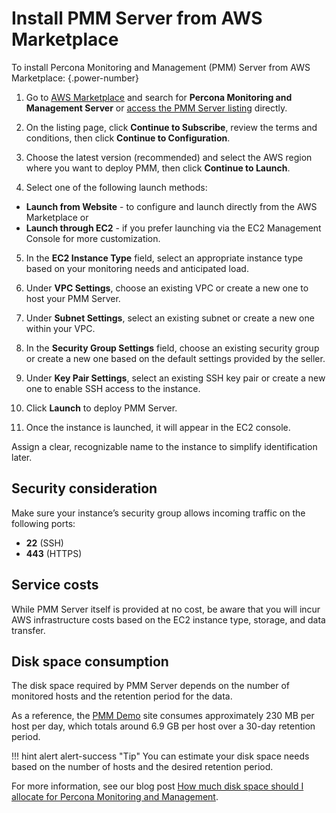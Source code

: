 # Install PMM Server from AWS Marketplace

To install Percona Monitoring and Management (PMM) Server from AWS Marketplace:
{.power-number}

1. Go to [AWS Marketplace](https://aws.amazon.com/marketplace) and search for **Percona Monitoring and Management Server** or [access the PMM Server listing](https://aws.amazon.com/marketplace/pp/prodview-uww55ejutsnom?sr=0-1&ref_=beagle&applicationId=AWSMPContessa) directly.

2. On the listing page, click **Continue to Subscribe**, review the terms and conditions, then click **Continue to Configuration**.

3. Choose the latest version (recommended) and select the AWS region where you want to deploy PMM, then click **Continue to Launch**.

4. Select one of the following launch methods: 

 -  **Launch from Website** - to configure and launch directly from the AWS Marketplace or 
 - **Launch through EC2** - if you prefer launching via the EC2 Management Console for more customization.

5. In the **EC2 Instance Type** field, select an appropriate instance type based on your monitoring needs and anticipated load. 

6. Under **VPC Settings**, choose an existing VPC or create a new one to host your PMM Server.

7. Under **Subnet Settings**, select an existing subnet or create a new one within your VPC.

8. In the **Security Group Settings** field, choose an existing security group or create a new one based on the default settings provided by the seller.

9. Under **Key Pair Settings**, select an existing SSH key pair or create a new one to enable SSH access to the instance.

10. Click **Launch** to deploy PMM Server.

11. Once the instance is launched, it will appear in the EC2 console.

Assign a clear, recognizable name to the instance to simplify identification later.

## Security consideration

Make sure your instance’s security group allows incoming traffic on the following ports:

- **22** (SSH)
- **443** (HTTPS)

## Service costs

While PMM Server itself is provided at no cost, be aware that you will incur AWS infrastructure costs based on the EC2 instance type, storage, and data transfer.

## Disk space consumption

The disk space required by PMM Server depends on the number of monitored hosts and the retention period for the data.

As a reference, the [PMM Demo](https://pmmdemo.percona.com/) site consumes approximately 230 MB per host per day, which totals around 6.9 GB per host over a 30-day retention period.

!!! hint alert alert-success "Tip"
    You can estimate your disk space needs based on the number of hosts and the desired retention period.

For more information, see our blog post [How much disk space should I allocate for Percona Monitoring and Management](https://www.percona.com/blog/2017/05/04/how-much-disk-space-should-i-allocate-for-percona-monitoring-and-management/).
